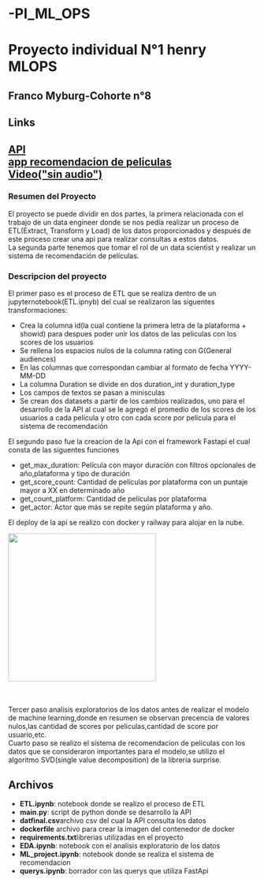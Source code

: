 # -PI_ML_OPS
<h1>Proyecto individual N°1 henry  MLOPS</h1>
<h2>Franco Myburg-Cohorte n°8</h2>
<h2>Links<h2>
<a href="https://francomyburg.up.railway.app/docs">API</a><br>
<a href="https://huggingface.co/spaces/Francomyburg/appmovie1">app recomendacion de peliculas</a><br>
<a href="https://www.youtube.com/watch?v=01OkTX-Y9zA">Video("sin audio")</a>
<h3>Resumen del Proyecto</h3>
<p>El proyecto se puede dividir en dos partes, la primera relacionada con el trabajo de un data engineer donde se nos pedía realizar un proceso de ETL(Extract, Transform y Load) de los datos proporcionados y después de este proceso crear una api para realizar consultas a estos datos.<br>
La segunda parte tenemos que tomar el rol de un data scientist y realizar un sistema de recomendación de películas.</p>
<h3>Descripcion del proyecto</h3>
El primer paso es el proceso de ETL que se realiza dentro de un jupyternotebook(ETL.ipnyb) del cual se realizaron las siguentes transformaciones:
<ul>
<li>Crea la columna id(la cual contiene la primera letra de la plataforma + showid) para despues poder unir los datos de las peliculas con los scores de los usuarios</li>
<li>Se rellena los espacios nulos de la columna rating con G(General audiences)</li>
<li>En las columnas que correspondan cambiar al formato de fecha YYYY-MM-DD</li>
<li>La columna Duration se divide en dos duration_int y duration_type</li>
<li>Los campos de textos se pasan a minisculas</li>
<li>Se crean dos datasets a partir de los cambios realizados, uno para el desarrollo de la API al cual se le agregó el promedio de los scores de los usuarios a cada película y otro con cada score por película para el sistema de recomendación</li>
</ul>
El segundo paso fue la creacion de la Api con el framework Fastapi el cual consta de las siguentes funciones
<ul>
<li>get_max_duration: Película con mayor duración con filtros opcionales de año,plataforma y tipo de duración</li>
<li>get_score_count: Cantidad de películas por plataforma con un puntaje mayor a XX en determinado año </li>
<li>get_count_platform: Cantidad de películas por plataforma</li>
<li>get_actor: Actor que más se repite según plataforma y año.</li>
</ul>

El deploy de la api se realizo con docker y railway para alojar en la nube.
<p>
<img src = 'https://bitestreams.com/blogs/fastapitemplate/logos.webp' height = 300></p>
<br><br>
Tercer paso analisis exploratorios de los datos antes de realizar el modelo de machine learning,donde en resumen se observan precencia de valores nulos,las cantidad de scores por peliculas,cantidad de score por usuario,etc.<br>
Cuarto paso se realizo el sistema de recomendacion de peliculas con los datos que se consideraron importantes para el modelo,se utilizo el algoritmo SVD(single value decomposition) de la libreria surprise.

<h2>Archivos</h2>
<ul>
<li><b>ETL.ipynb</b>: notebook donde se realizo el proceso de ETL</li>
<li><b>main.py</b>: script de python donde se desarrollo la API</li>
<li><b>datfinal.csv</b>archivo csv del cual la API consulta los datos</li>
<li><b>dockerfile</b> archivo para crear la imagen del contenedor de docker</li>
<li><b>requirements.txt</b>librerias utilizadas en el proyecto</li>
<li><b>EDA.ipynb</b>: notebook con el analisis exploratorio de los datos</li>
<li><b>ML_project.ipynb</b>: notebook donde se realiza el sistema de recomendacion</li>
<li><b>querys.ipynb</b>: borrador con las querys que utiliza FastApi</li>
</ul>

